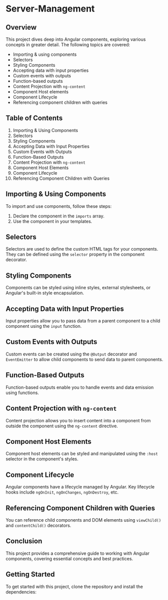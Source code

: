 # Server-Management

## Overview
This project dives deep into Angular components, exploring various concepts in greater detail. The following topics are covered:

- Importing & using components
- Selectors
- Styling Components
- Accepting data with input properties
- Custom events with outputs
- Function-based outputs
- Content Projection with `ng-content`
- Component Host elements
- Component Lifecycle
- Referencing component children with queries

## Table of Contents
1. Importing & Using Components
2. Selectors
3. Styling Components
4. Accepting Data with Input Properties
5. Custom Events with Outputs
6. Function-Based Outputs
7. Content Projection with `ng-content`
8. Component Host Elements
9. Component Lifecycle
10. Referencing Component Children with Queries

## Importing & Using Components
To import and use components, follow these steps:
1. Declare the component in the `imports` array.
2. Use the component in your templates.

## Selectors
Selectors are used to define the custom HTML tags for your components. They can be defined using the `selector` property in the component decorator.

## Styling Components
Components can be styled using inline styles, external stylesheets, or Angular's built-in style encapsulation.

## Accepting Data with Input Properties
Input properties allow you to pass data from a parent component to a child component using the `input` function.

## Custom Events with Outputs
Custom events can be created using the `@Output` decorator and `EventEmitter` to allow child components to send data to parent components.

## Function-Based Outputs
Function-based outputs enable you to handle events and data emission using functions.

## Content Projection with `ng-content`
Content projection allows you to insert content into a component from outside the component using the `ng-content` directive.

## Component Host Elements
Component host elements can be styled and manipulated using the `:host` selector in the component's styles.

## Component Lifecycle
Angular components have a lifecycle managed by Angular. Key lifecycle hooks include `ngOnInit`, `ngOnChanges`, `ngOnDestroy`, etc.

## Referencing Component Children with Queries
You can reference child components and DOM elements using `viewChild()` and `contentChild()` decorators.

## Conclusion
This project provides a comprehensive guide to working with Angular components, covering essential concepts and best practices.

## Getting Started
To get started with this project, clone the repository and install the dependencies:
